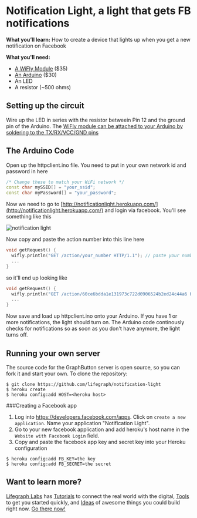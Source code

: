 # Notification Light, a light that gets FB notifications

**What you’ll learn:** How to create a device that lights up when you get a new notification on Facebook

**What you'll need:**
* [A WiFly Module](https://www.sparkfun.com/products/10822) ($35)
* [An Arduino](https://www.sparkfun.com/products/11021) ($30)
* An LED
* A resistor (~500 ohms)

## Setting up the circuit
Wire up the LED in series with the resistor betweein Pin 12 and the ground pin of the Arduino. The [WiFly module can be attached to your Arduino by soldering to the TX/RX/VCC/GND pins](https://github.com/lifegraph/graphbutton-wifly#soldering-the-wifly-xbee-form-factor)

## The Arduino Code
Open up the httpclient.ino file. You need to put in your own network id and password in here

```ino
/* Change these to match your WiFi network */
const char mySSID[] = "your_ssid";
const char myPassword[] = "your_password";
```

Now we need to go to [http://notificationlight.herokuapp.com/](http://notificationlight.herokuapp.com/) and login via facebook. You'll see something like this

![notification light](https://raw.github.com/lifegraph/notification-light/master/imgs/notificationlight.png)

Now copy and paste the action number into this line here

```ino
void getRequest() {
  wifly.println("GET /action/your_number HTTP/1.1"); // paste your number here
  ...
}
```

so it'll end up looking like

```ino
void getRequest() {
  wifly.println("GET /action/60ce6bdda1e131973c722d0906524b2ed24c44a6 HTTP/1.1");
  ...
}
```

Now save and load up httpclient.ino onto your Arduino. If you have 1 or more notifications, the light should turn on. The Arduino code continously checks for notifications so as soon as you don't have anymore, the light turns off.

## Running your own server

The source code for the GraphButton server is open source, so you can fork it and start your own. To clone the repository:

```
$ git clone https://github.com/lifegraph/notification-light
$ heroku create
$ heroku config:add HOST=<heroku host>
```

###Creating a Facebook app

1. Log into https://developers.facebook.com/apps. Click on `create a new application`. Name your application "Notification Light". 
2. Go to your new facebook application and add heroku's host name in the `Website with Facebook Login` field. 
3. Copy and paste the facebook app key and secret key into your Heroku configuration

```
$ heroku config:add FB_KEY=the key
$ heroku config:add FB_SECRET=the secret
```

## Want to learn more?

[Lifegraph Labs](http://www.lifegraphlabs.com) has [Tutorials](http://lifegraphlabs.com/how-to) to connect the real world with the digital, [Tools](http://lifegraphlabs.com/tools) to get you started quickly, and [Ideas](http://lifegraphlabs.com/ideas) of awesome things you could build right now. [Go there now!](http://www.lifegraphlabs.com) 
